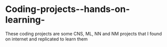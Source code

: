 # Coding-projects--hands-on-learning-
These coding projects are some CNS, ML, NN and NM projects that I found on internet and replicated to learn them
